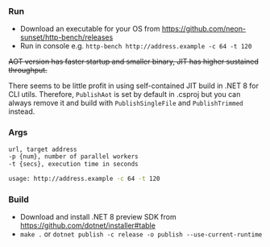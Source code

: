 ### Run
- Download an executable for your OS from https://github.com/neon-sunset/http-bench/releases
- Run in console e.g. `http-bench http://address.example -c 64 -t 120`

~~AOT version has faster startup and smaller binary, JIT has higher sustained throughput.~~

There seems to be little profit in using self-contained JIT build in .NET 8 for CLI utils.
Therefore, `PublishAot` is set by default in .csproj but you can always remove it and build with `PublishSingleFile` and `PublishTrimmed` instead.

### Args
```sh
url, target address
-p {num}, number of parallel workers
-t {secs}, execution time in seconds

usage: http://address.example -c 64 -t 120
```

### Build
- Download and install .NET 8 preview SDK from https://github.com/dotnet/installer#table
- `make .` or `dotnet publish -c release -o publish --use-current-runtime`
